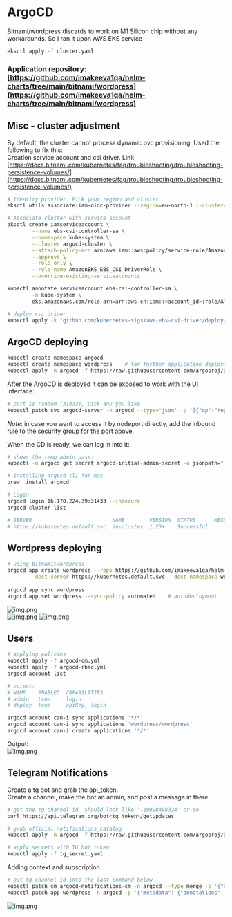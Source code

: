 # ArgoCD

Bitnami/wordpress discards to work on M1 Silicon chip without any workarounds. So I ran it upon AWS EKS service  
```bash
eksctl apply -f cluster.yaml
```

### Application repository: [https://github.com/imakeeva1qa/helm-charts/tree/main/bitnami/wordpress](https://github.com/imakeeva1qa/helm-charts/tree/main/bitnami/wordpress)

## Misc - cluster adjustment
By default, the cluster cannot process dynamic pvc provisioning. Used the following to fix this:  
Creation service account and csi driver. Link [https://docs.bitnami.com/kubernetes/faq/troubleshooting/troubleshooting-persistence-volumes/](https://docs.bitnami.com/kubernetes/faq/troubleshooting/troubleshooting-persistence-volumes/)  
```bash
# Identity provider. Pick your region and cluster
eksctl utils associate-iam-oidc-provider --region=eu-north-1 --cluster=argocd-cluster --approve
```

```bash
# Associate cluster with service account
eksctl create iamserviceaccount \
        --name ebs-csi-controller-sa \
        --namespace kube-system \
        --cluster argocd-cluster \
        --attach-policy-arn arn:aws:iam::aws:policy/service-role/AmazonEBSCSIDriverPolicy \
        --approve \
        --role-only \
        --role-name AmazonEKS_EBS_CSI_DriverRole \
        --override-existing-serviceaccounts

kubectl annotate serviceaccount ebs-csi-controller-sa \
        -n kube-system \
        eks.amazonaws.com/role-arn=arn:aws-cn:iam::<account_id>:role/AmazonEKS_EBS_CSI_DriverRole

# deploy csi driver
kubectl apply -k "github.com/kubernetes-sigs/aws-ebs-csi-driver/deploy/kubernetes/overlays/stable/?ref=release-1.13"
```

## ArgoCD deploying

```bash
kubectl create namespace argocd
kubectl create namespace wordpress    # for further application deployment
kubectl apply -n argocd -f https://raw.githubusercontent.com/argoproj/argo-cd/stable/manifests/install.yaml
```
After the ArgoCD is deployed it can be exposed to work with the UI interface:  
```bash
# port is random (31433), pick any you like
kubectl patch svc argocd-server -n argocd --type='json' -p '[{"op":"replace","path":"/spec/type","value":"NodePort"},{"op":"replace","path":"/spec/ports/0/nodePort","value":31433}]'
```
_Note_: in case you want to access it by nodeport directly, add the inbound rule to the security group for the port above.  

When the CD is ready, we can log in into it:  

```bash
# shows the temp admin pass:
kubectl -n argocd get secret argocd-initial-admin-secret -o jsonpath="{.data.password}" | base64 -d
```

```bash
# installing argocd cli for mac
brew  install argocd
```

```bash
# Login
argocd login 16.170.224.39:31433 --insecure
argocd cluster list

# SERVER                          NAME        VERSION  STATUS      MESSAGE  PROJECT
# https://kubernetes.default.svc  in-cluster  1.23+    Successful  
```

## Wordpress deploying

```bash
# using bitnami/wordpress
argocd app create wordpress --repo https://github.com/imakeeva1qa/helm-charts.git --path bitnami/wordpress \
       --dest-server https://kubernetes.default.svc --dest-namespace wordpress 
       
argocd app sync wordpress
argocd app set wordpress --sync-policy automated    # autodeployment
```
![img.png](images/wordpress.png)  
![img.png](images/wordpress1.png)
![img.png](images/sync.png)

## Users

```bash
# applying policies
kubectl apply -f argocd-cm.yml
kubectl apply -f argocd-rbac.yml
argocd account list

# output:
# NAME    ENABLED  CAPABILITIES
# admin   true     login
# deploy  true     apiKey, login

argocd account can-i sync applications '*/*'
argocd account can-i sync applications 'wordpress/wordpress'
argocd account can-i create applications '*/*'
```
Output:   
![img.png](images/user.png)  

## Telegram Notifications
Create a tg bot and grab the api_token.  
Create a channel, make the bot an admin, and post a message in there.  
```bash
# get the tg channel id. Should look like '-19928498324' or so
curl https://api.telegram.org/bot<tg_token>/getUpdates

# grab official notifications_catalog
kubectl apply -n argocd -f https://raw.githubusercontent.com/argoproj/argo-cd/stable/notifications_catalog/install.yaml

# apply secrets with TG bot token
kubectl apply -f tg_secret.yaml    
```


Adding context and subscription  
```bash
# put tg channel id into the last command below
kubectl patch cm argocd-notifications-cm -n argocd --type merge -p '{"data":{"context": "argocdUrl: https://16.170.224.39:31433","service.telegram": "token: $telegram-token"}}'
kubectl patch app wordpress -n argocd -p '{"metadata": {"annotations": {"notifications.argoproj.io/subscribe.on-deployed.telegram": "-1001814261230","notifications.argoproj.io/subscribe.on-sync-failed.telegram": "-1001814261230","notifications.argoproj.io/subscribe.on-sync-running.telegram": "-1001814261230","notifications.argoproj.io/subscribe.on-sync-succeeded.telegram": "-1001814261230"}}}' --type merge
```
![img.png](images/subscription.png)
